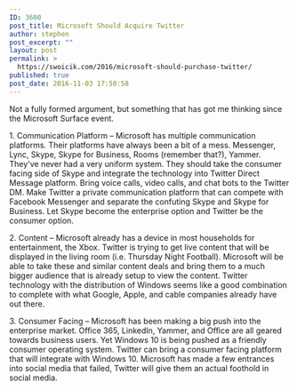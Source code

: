 ```yaml
---
ID: 3600
post_title: Microsoft Should Acquire Twitter
author: stephen
post_excerpt: ""
layout: post
permalink: >
  https://swoicik.com/2016/microsoft-should-purchase-twitter/
published: true
post_date: 2016-11-03 17:50:58
---
```

<p class="western">Not a fully formed argument, but something that has got me thinking since the Microsoft Surface event.</p>
<p class="western">1. Communication Platform – Microsoft has multiple communication platforms. Their platforms have always been a bit of a mess. Messenger, Lync, Skype, Skype for Business, Rooms (remember that?), Yammer. They've never had a very uniform system. They should take the consumer facing side of Skype and integrate the technology into Twitter Direct Message platform. Bring voice calls, video calls, and chat bots to the Twitter DM. Make Twitter a private communication platform that can compete with Facebook Messenger and separate the confuting Skype and Skype for Business. Let Skype become the enterprise option and Twitter be the consumer option.</p>
<p class="western">2. Content – Microsoft already has a device in most households for entertainment, the Xbox. Twitter is trying to get live content that will be displayed in the living room (i.e. Thursday Night Football). Microsoft will be able to take these and similar content deals and bring them to a much bigger audience that is already setup to view the content. Twitter technology with the distribution of Windows seems like a good combination to complete with what Google, Apple, and cable companies already have out there.</p>
<p class="western">3. Consumer Facing – Microsoft has been making a big push into the enterprise market. Office 365, LinkedIn, Yammer, and Office are all geared towards business users. Yet Windows 10 is being pushed as a friendly consumer operating system. Twitter can bring a consumer facing platform that will integrate with Windows 10. Microsoft has made a few entrances into social media that failed, Twitter will give them an actual foothold in social media.</p>